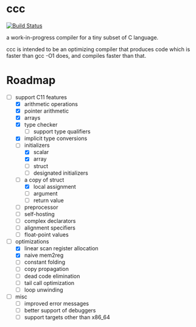 # ccc

[![Build Status](https://travis-ci.com/coord-e/ccc.svg?branch=develop)](https://travis-ci.com/coord-e/ccc)

a work-in-progress compiler for a tiny subset of C language.

ccc is intended to be an optimizing compiler that produces code which is faster than gcc -O1 does, and compiles faster than that.

# Roadmap

- [ ] support C11 features
  - [x] arithmetic operations
  - [x] pointer arithmetic
  - [x] arrays
  - [x] type checker
    - [ ] support type qualifiers
  - [x] implicit type conversions
  - [ ] initializers
    - [x] scalar
    - [x] array
    - [ ] struct
    - [ ] designated initializers
  - [ ] a copy of struct
    - [x] local assignment
    - [ ] argument
    - [ ] return value
  - [ ] preprocessor
  - [ ] self-hosting
  - [ ] complex declarators
  - [ ] alignment specifiers
  - [ ] float-point values
- [ ] optimizations
  - [x] linear scan register allocation
  - [x] naive mem2reg
  - [ ] constant folding
  - [ ] copy propagation
  - [ ] dead code elimination
  - [ ] tail call optimization
  - [ ] loop unwinding
- [ ] misc
  - [ ] improved error messages
  - [ ] better support of debuggers
  - [ ] support targets other than x86_64
